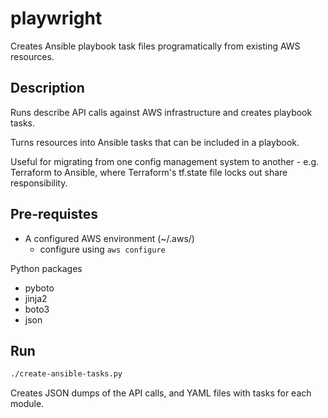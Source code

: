 # playwright
Creates Ansible playbook task files programatically from existing AWS resources.

## Description

Runs describe API calls against AWS infrastructure and creates playbook tasks.

Turns resources into Ansible tasks that can be included in a playbook.

Useful for migrating from one config management system to another - e.g. Terraform to Ansible, where Terraform's tf.state file locks out share responsibility.

## Pre-requistes

- A configured AWS environment (~/.aws/)
  - configure using `aws configure`

Python packages
- pyboto
- jinja2
- boto3
- json

## Run

```bash
./create-ansible-tasks.py
```

Creates JSON dumps of the API calls, and YAML files with tasks for each module.
